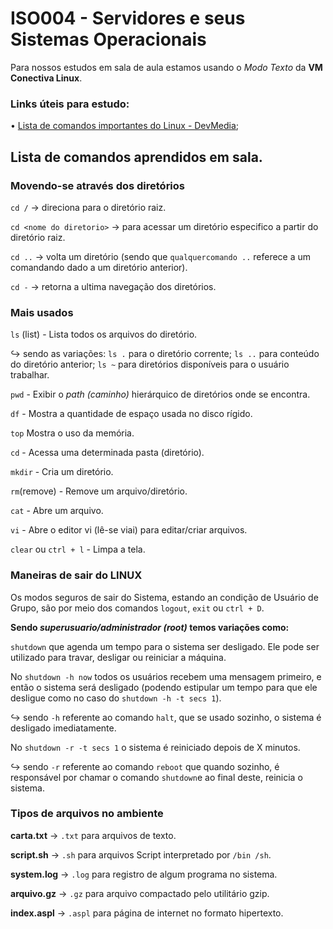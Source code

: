 # ISO004 - Servidores e seus Sistemas Operacionais
Para nossos estudos em sala de aula estamos usando o *Modo Texto* da **VM Conectiva Linux**.

### Links úteis para estudo:

• [Lista de comandos importantes do Linux - DevMedia](https://www.devmedia.com.br/comandos-importantes-linux/23893);



## Lista de comandos aprendidos em sala.


### Movendo-se através dos diretórios

`cd /` → direciona para o diretório raiz.

`cd <nome do diretorio>` → para acessar um diretório especifico a partir do diretório raiz.

`cd ..` → volta um diretório (sendo que `qualquercomando ..` referece a um comandando dado a um diretório anterior).

`cd -` → retorna a ultima navegação dos diretórios.


### Mais usados
`ls` (list) - Lista todos os arquivos do diretório.

↪  sendo as variações: `ls .` para o diretório corrente; `ls ..` para conteúdo do diretório anterior; `ls ~` para diretórios disponíveis para o usuário trabalhar.


`pwd` - Exibir o *path (caminho)* hierárquico de diretórios onde
se encontra.

`df` -  Mostra a quantidade de espaço usada no disco rígido.

`top` Mostra o uso da memória.

`cd` - Acessa uma determinada pasta (diretório).

`mkdir` - Cria um diretório.

`rm`(remove) - Remove um arquivo/diretório.

`cat` - Abre um arquivo.

`vi` - Abre o editor vi (lê-se viai) para editar/criar arquivos.

`clear` ou `ctrl + l` - Limpa a tela.



### Maneiras de sair do LINUX

Os modos seguros de sair do Sistema, estando an condição de Usuário de Grupo, são por meio dos comandos `logout`, `exit` ou `ctrl + D`.

**Sendo *superusuario/administrador (root)* temos variações como:**

`shutdown` que agenda um tempo para o sistema ser desligado. Ele pode ser utilizado para travar, desligar ou reiniciar a máquina.

No `shutdown -h now` todos os usuários recebem uma mensagem primeiro, e então o sistema será desligado (podendo estipular um tempo para que ele desligue como no caso do `shutdown -h -t secs 1`).

↪ sendo `-h` referente ao comando `halt`, que se usado sozinho, o sistema é desligado imediatamente.


No `shutdown -r -t secs 1` o sistema é reiniciado depois de X minutos.

↪ sendo `-r` referente ao comando `reboot` que quando sozinho, é responsável por chamar o comando `shutdown`e ao final deste, reinicia o sistema.




### Tipos de arquivos no ambiente

**carta.txt** → `.txt` para arquivos de texto.

**script.sh** → `.sh` para arquivos Script interpretado por `/bin /sh`.

**system.log** → `.log` para registro de algum programa no sistema.

**arquivo.gz** → `.gz` para arquivo compactado pelo utilitário gzip.

**index.aspl** → `.aspl` para página de internet no formato
hipertexto.

